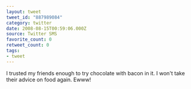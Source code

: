 ```yaml
---
layout: tweet
tweet_id: "887989084"
category: twitter
date: 2008-08-15T00:59:06.000Z
source: Twitter SMS
favorite_count: 0
retweet_count: 0
tags:
- tweet
---
```


I trusted my friends enough to try chocolate with bacon in it. I won't take their advice on food again. Ewww!
